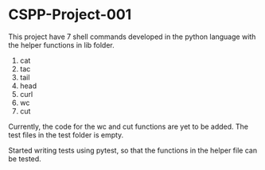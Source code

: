 # CSPP-Project-001

This project have 7 shell commands developed in the python language with the helper functions in lib folder.

1. cat
2. tac
3. tail
4. head
5. curl
6. wc
7. cut

Currently, the code for the wc and cut functions are yet to be added. The test files in the test folder is empty. 

Started writing tests using pytest, so that the functions in the helper file can be tested.